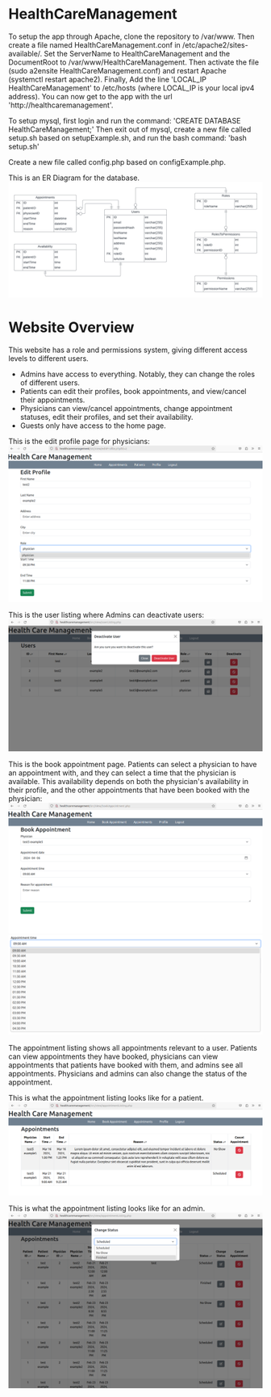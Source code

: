 # HealthCareManagement

To setup the app through Apache, clone the repository to /var/www. Then create a file named HealthCareManagement.conf in /etc/apache2/sites-available/. Set the ServerName to HealthCareManagement and the DocumentRoot to /var/www/HealthCareManagement. Then activate the file (sudo a2ensite HealthCareManagement.conf) and restart Apache (systemctl restart apache2). Finally, Add the line 'LOCAL_IP HealthCareManagement' to /etc/hosts (where LOCAL_IP is your local ipv4 address). You can now get to the app with the url 'http://healthcaremanagement'.

To setup mysql, first login and run the command:
    'CREATE DATABASE HealthCareManagement;'
Then exit out of mysql, create a new file called setup.sh based on setupExample.sh, and run the bash command:
    'bash setup.sh'

Create a new file called config.php based on configExample.php.

This is an ER Diagram for the database.
![alt text](images/healthCareManagementERDiagram.png)

# Website Overview

This website has a role and permissions system, giving different access levels to different users.
- Admins have access to everything. Notably, they can change the roles of different users.
- Patients can edit their profiles, book appointments, and view/cancel their appointments.
- Physicians can view/cancel appointments, change appointment statuses, edit their profiles, and set their availability.
- Guests only have access to the home page.

This is the edit profile page for physicians:
![alt text](images/editProfile.png)

This is the user listing where Admins can deactivate users:
![alt text](images/deactivateUser.png)

This is the book appointment page. Patients can select a physician to have an appointment with, and they can select a time that the physician is available. This availability depends on both the physician's availability in their profile, and the other appointments that have been booked with the physician:
![alt text](images/bookAppointment.png)
![alt text](images/availability.png)

The appointment listing shows all appointments relevant to a user. Patients can view appointments they have booked, physicians can view appointments that patients have booked with them, and admins see all appointments. Physicians and admins can also change the status of the appointment.

This is what the appointment listing looks like for a patient.
![alt text](images/patientAppointmentListing.png)

This is what the appointment listing looks like for an admin.
![alt text](images/adminAppointmentListing.png)
